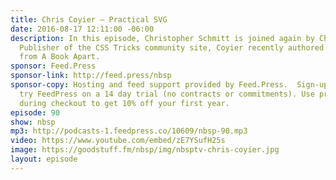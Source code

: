 ```yaml
---
title: Chris Coyier — Practical SVG
date: 2016-08-17 12:11:00 -06:00
description: In this episode, Christopher Schmitt is joined again by Chris Coyier.
  Publisher of the CSS Tricks community site, Coyier recently authored Practical SVG
  from A Book Apart.
sponsor: Feed.Press
sponsor-link: http://feed.press/nbsp
sponsor-copy: Hosting and feed support provided by Feed.Press.  Sign-up today and
  try FeedPress on a 14 day trial (no contracts or commitments). Use promo code *nbsp*
  during checkout to get 10% off your first year.
episode: 90
show: nbsp
mp3: http://podcasts-1.feedpress.co/10609/nbsp-90.mp3
video: https://www.youtube.com/embed/zE7YSufH25s
image: https://goodstuff.fm/nbsp/img/nbsptv-chris-coyier.jpg
layout: episode
---
```


